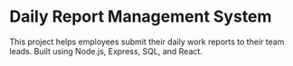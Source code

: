 # Daily Report Management System

This project helps employees submit their daily work reports to their team leads. Built using Node.js, Express, SQL, and React.
